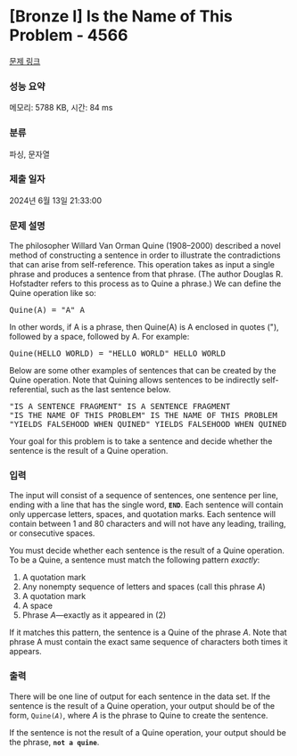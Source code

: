 # [Bronze I] Is the Name of This Problem - 4566 

[문제 링크](https://www.acmicpc.net/problem/4566) 

### 성능 요약

메모리: 5788 KB, 시간: 84 ms

### 분류

파싱, 문자열

### 제출 일자

2024년 6월 13일 21:33:00

### 문제 설명

<p>The philosopher Willard Van Orman Quine (1908–2000) described a novel method of constructing a sentence in order to illustrate the contradictions that can arise from self-reference. This operation takes as input a single phrase and produces a sentence from that phrase. (The author Douglas R. Hofstadter refers to this process as to Quine a phrase.) We can define the Quine operation like so:</p>

<pre>Quine(A) = "A" A
</pre>

<p>In other words, if A is a phrase, then Quine(A) is A enclosed in quotes ("), followed by a space, followed by A. For example:</p>

<pre>Quine(HELLO WORLD) = "HELLO WORLD" HELLO WORLD
</pre>

<p>Below are some other examples of sentences that can be created by the Quine operation. Note that Quining allows sentences to be indirectly self-referential, such as the last sentence below.</p>

<pre>"IS A SENTENCE FRAGMENT" IS A SENTENCE FRAGMENT
"IS THE NAME OF THIS PROBLEM" IS THE NAME OF THIS PROBLEM
"YIELDS FALSEHOOD WHEN QUINED" YIELDS FALSEHOOD WHEN QUINED
</pre>

<p>Your goal for this problem is to take a sentence and decide whether the sentence is the result of a Quine operation.</p>

### 입력 

 <p>The input will consist of a sequence of sentences, one sentence per line, ending with a line that has the single word, <strong><code>END</code></strong>. Each sentence will contain only uppercase letters, spaces, and quotation marks. Each sentence will contain between 1 and 80 characters and will not have any leading, trailing, or consecutive spaces.</p>

<p>You must decide whether each sentence is the result of a Quine operation. To be a Quine, a sentence must match the following pattern <em>exactly</em>:</p>

<ol>
	<li>A quotation mark</li>
	<li>Any nonempty sequence of letters and spaces (call this phrase <var>A</var>)</li>
	<li>A quotation mark</li>
	<li>A space</li>
	<li>Phrase <var>A</var>—exactly as it appeared in (2)</li>
</ol>

<p>If it matches this pattern, the sentence is a Quine of the phrase <var>A</var>. Note that phrase A must contain the exact same sequence of characters both times it appears.</p>

### 출력 

 <p>There will be one line of output for each sentence in the data set. If the sentence is the result of a Quine operation, your output should be of the form, <code>Quine(<var>A</var>)</code>, where <var>A</var> is the phrase to Quine to create the sentence.</p>

<p>If the sentence is not the result of a Quine operation, your output should be the phrase, <strong><code>not a quine</code></strong>.</p>

